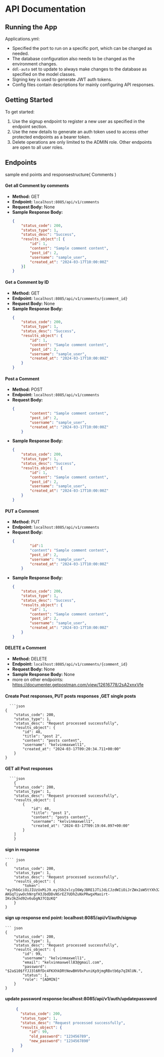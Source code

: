 # API Documentation

## Running the App

Applications.yml:
- Specified the port to run on a specific port, which can be changed as needed.
- The database configuration also needs to be changed as the environment changes.
- `ddl-auto` set to update to always make changes to the database as specified on the model classes.
- Signing key is used to generate JWT auth tokens.
- Config files contain descriptions for mainly configuring API responses.

## Getting Started

To get started:
1. Use the signup endpoint to register a new user as specified in the endpoint section.
2. Use the new details to generate an auth token used to access other protected endpoints as a bearer token.
3. Delete operations are only limited to the ADMIN role. Other endpoints are open to all user roles.

## Endpoints

sample end points and responsestructure( Comments
)
#### Get all Comment by comments

- **Method:** GET
- **Endpoint:** `localhost:8085/api/v1/comments`
- **Request Body:** None
- **Sample Response Body:**
  ```json
  {
      "status_code": 200,
      "status_type": 1,
      "status_desc": "Success",
      "results_object":[ {
          "id": 1,
          "content": "Sample comment content",
          "post_id": 2,
          "username": "sample_user",
          "created_at": "2024-03-17T10:00:00Z"
      }]
  }
#### Get a Comment by ID

- **Method:** GET
- **Endpoint:** `localhost:8085/api/v1/comments/{comment_id}`
- **Request Body:** None
- **Sample Response Body:**
  ```json
  {
      "status_code": 200,
      "status_type": 1,
      "status_desc": "Success",
      "results_object": {
          "id": 1,
          "content": "Sample comment content",
          "post_id": 2,
          "username": "sample_user",
          "created_at": "2024-03-17T10:00:00Z"
      }
  }

#### Post a Comment 

- **Method:** POST
- **Endpoint:** `localhost:8085/api/v1/comments`
- **Request Body:**
  ```json
  {
          "content": "Sample comment content",
          "post_id": 2,
          "username": "sample_user",
          "created_at": "2024-03-17T10:00:00Z"
      }
- **Sample Response Body:**
  ```json
  {
      "status_code": 200,
      "status_type": 1,
      "status_desc": "Success",
      "results_object": {
          "id": 1,
          "content": "Sample comment content",
          "post_id": 2,
          "username": "sample_user",
          "created_at": "2024-03-17T10:00:00Z"
      }
  }

#### PUT a Comment 

- **Method:** PUT
- **Endpoint:** `localhost:8085/api/v1/comments`
- **Request Body:**
  ```json
  {
          "id":1
          "content": "Sample comment content",
          "post_id": 2,
          "username": "sample_user",
          "created_at": "2024-03-17T10:00:00Z"
      }
- **Sample Response Body:**
  ```json
  {
      "status_code": 200,
      "status_type": 1,
      "status_desc": "Success",
      "results_object": {
          "id": 1,
          "content": "Sample comment content",
          "post_id": 2,
          "username": "sample_user",
          "created_at": "2024-03-17T10:00:00Z"
      }
  }
#### DELETE a Comment 

- **Method:** DELETE
- **Endpoint:** `localhost:8085/api/v1/comments/{comment_id}`
- **Request Body:** None
- **Sample Response Body:** None
- more on other endpoints: https://documenter.getpostman.com/view/12616778/2sA2xnxVfe

#### Create Post responses, PUT posts responses ,GET single posts
      ```json
    {
        "status_code": 200,
        "status_type": 1,
        "status_desc": "Request processed successfully",
        "results_object": {
            "id": 48,
            "title": "post 2",
            "content": "posts content",
            "username": "kelvinmaxwell1",
            "created_at": "2024-03-17T09:20:34.711+00:00"
        }
    }

#### GET all Post responses
      ```json
        {
        "status_code": 200,
        "status_type": 1,
        "status_desc": "Request processed successfully",
        "results_object": [
            {
                "id": 48,
                "title": "post 1",
                "content": "posts content",
                "username": "kelvinmaxwell1",
                "created_at": "2024-03-17T09:19:04.097+00:00"
            }
        ]
        }

#### sign in response
    ```` json
    {
        "status_code": 200,
        "status_type": 1,
        "status_desc": "Request processed successfully",
        "results_object": {
            "token": "eyJhbGciOiJIUzUxMiJ9.eyJSb2xlcyI6WyJBRE1JTiJdLCJzdWIiOiJrZWx2aW5tYXh3ZWxsMSIsImlhdCI6MTcxMDY2NzA4NSwiZXhwIjoxNzEwNzUzNDg1fQ.NfFYqhSHJBGebC-AKGqTiywOchNrgfH3JbdDDvNSrEZ7UDhZuNxPRwgxMaoirt-IKv3kZnd92v6ubgNJ7CQzKQ"
        }
    }

#### sign up response end point: localhost:8085/api/v1/auth/signup
    ``` json
    {
        "status_code": 200,
        "status_type": 1,
        "status_desc": "Request processed successfully",
        "results_object": {
            "id": 99,
            "username": "kelvinmaxwell1",
            "email": "kelvinmaxwell83@gmail.com",
            "password": "$2a$10$ffJJ3l6RfDc4FKXhkDRtNewBHV0xPuniKp9jmgRBxtb6p7qINlUN.",
            "status": 1,
            "role": "[ADMIN]"
        }
    }
   
#### update password response:localhost:8085/api/v1/auth/updatepassword
 ``` json
      {
        "status_code": 200,
        "status_type": 1,
        "status_desc": "Request processed successfully",
        "results_object": {
            "id": 99,
            "old_password": "123456789",
            "new_password": "1234567890"
        }
    }







